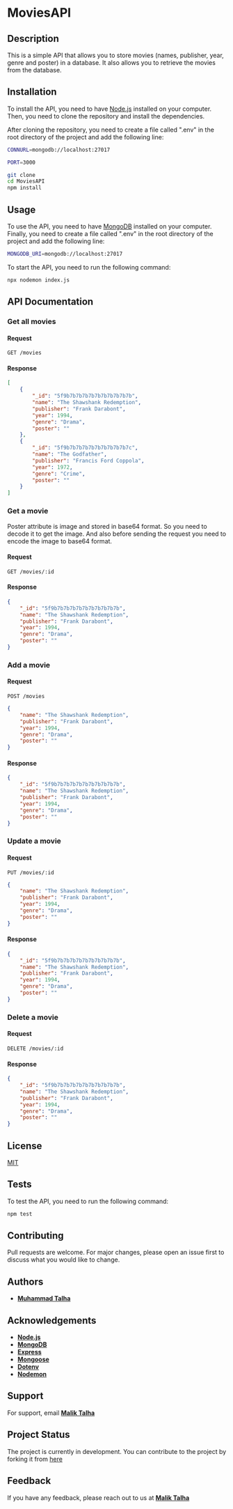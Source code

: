 # MoviesAPI

## Description

This is a simple API that allows you to store movies (names, publisher, year, genre and poster) in a database. It also allows you to retrieve the movies from the database.

## Installation

To install the API, you need to have [Node.js](https://nodejs.org/en/) installed on your computer. Then, you need to clone the repository and install the dependencies.

After cloning the repository, you need to create a file called ".env" in the root directory of the project and add the following line:

```bash
CONNURL=mongodb://localhost:27017
```
```bash
PORT=3000
```


```bash
git clone
cd MoviesAPI
npm install
```

## Usage

To use the API, you need to have [MongoDB](https://www.mongodb.com/) installed on your computer. Finally, you need to create a file called ".env" in the root directory of the project and add the following line:

```bash
MONGODB_URI=mongodb://localhost:27017
```

To start the API, you need to run the following command:

```bash
npx nodemon index.js
```

## API Documentation

### Get all movies

#### Request

`GET /movies`


#### Response

```json
[
    {
        "_id": "5f9b7b7b7b7b7b7b7b7b7b7b",
        "name": "The Shawshank Redemption",
        "publisher": "Frank Darabont",
        "year": 1994,
        "genre": "Drama",
        "poster": ""
    },
    {
        "_id": "5f9b7b7b7b7b7b7b7b7b7b7c",
        "name": "The Godfather",
        "publisher": "Francis Ford Coppola",
        "year": 1972,
        "genre": "Crime",
        "poster": ""
    }
]
```

### Get a movie

Poster attribute is image and stored in base64 format. So you need to decode it to get the image.
And also before sending the request you need to encode the image to base64 format.

#### Request

`GET /movies/:id`

#### Response

```json
{
    "_id": "5f9b7b7b7b7b7b7b7b7b7b7b",
    "name": "The Shawshank Redemption",
    "publisher": "Frank Darabont",
    "year": 1994,
    "genre": "Drama",
    "poster": ""
}
```

### Add a movie

#### Request

`POST /movies`

```json
{
    "name": "The Shawshank Redemption",
    "publisher": "Frank Darabont",
    "year": 1994,
    "genre": "Drama",
    "poster": ""
}
```

#### Response

```json
{
    "_id": "5f9b7b7b7b7b7b7b7b7b7b7b",
    "name": "The Shawshank Redemption",
    "publisher": "Frank Darabont",
    "year": 1994,
    "genre": "Drama",
    "poster": ""
}
```

### Update a movie

#### Request

`PUT /movies/:id`

```json
{
    "name": "The Shawshank Redemption",
    "publisher": "Frank Darabont",
    "year": 1994,
    "genre": "Drama",
    "poster": ""
}
```

#### Response

```json
{
    "_id": "5f9b7b7b7b7b7b7b7b7b7b7b",
    "name": "The Shawshank Redemption",
    "publisher": "Frank Darabont",
    "year": 1994,
    "genre": "Drama",
    "poster": ""
}
```

### Delete a movie

#### Request

`DELETE /movies/:id`

#### Response

```json
{
    "_id": "5f9b7b7b7b7b7b7b7b7b7b7b",
    "name": "The Shawshank Redemption",
    "publisher": "Frank Darabont",
    "year": 1994,
    "genre": "Drama",
    "poster": ""
}
```

## License

[MIT](https://choosealicense.com/licenses/mit/)




## Tests

To test the API, you need to run the following command:

```bash
npm test
```

## Contributing

Pull requests are welcome. For major changes, please open an issue first to discuss what you would like to change.

## Authors

- [**Muhammad Talha**](https://github.com/MalikTalha03)


## Acknowledgements

- [**Node.js**](https://nodejs.org/en/)
- [**MongoDB**](https://www.mongodb.com/)
- [**Express**](https://expressjs.com/)
- [**Mongoose**](https://mongoosejs.com/)
- [**Dotenv**](https://www.npmjs.com/package/dotenv)
- [**Nodemon**](https://www.npmjs.com/package/nodemon)

## Support

For support, email
[**Malik Talha**](mailto:mtnaqshbandi2003@gmail.com)

## Project Status

The project is currently in development. You can contribute to the project by
forking it from [here](https://github.com/MalikTalha03/MoviesAPI)

## Feedback

If you have any feedback, please reach out to us at
[**Malik Talha**](mailto:mtnaqshbandi2003@gmail.com?subject=[GitHub]%20MoviesAPI%20Feedback)
